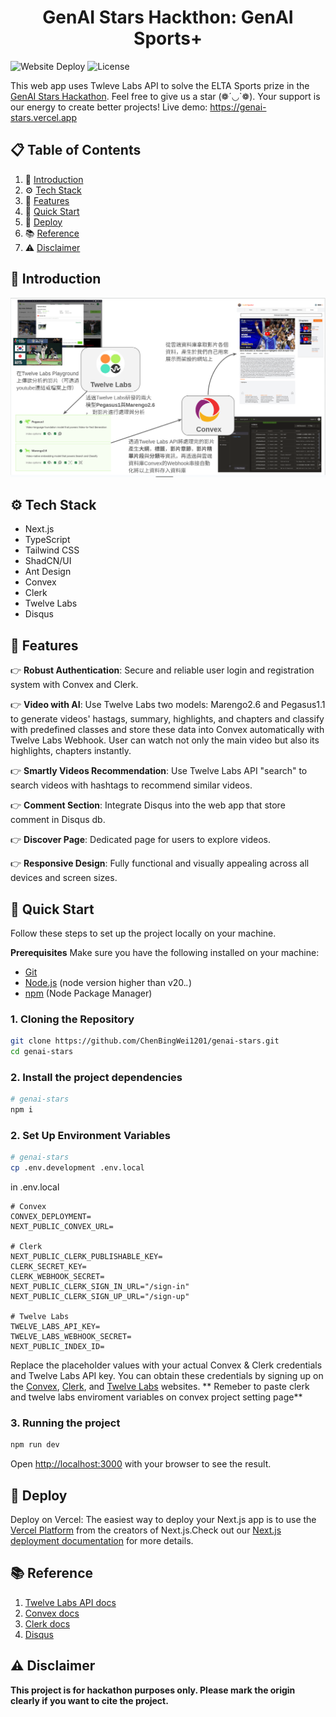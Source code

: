 <h1 align="center">GenAI Stars Hackthon: GenAI Sports+</h1>

![Website Deploy](https://deploy-badge.vercel.app/?url=https://genai-stars.vercel.app/&name=genai-stars)
![License](https://img.shields.io/badge/license-MIT-blue)

This web app uses Twleve Labs API to solve the ELTA Sports prize in the <a href="https://genaistars.org.tw/" target="_blank">GenAI Stars Hackathon</a>. Feel free to give us a star (❁´◡`❁). Your support is our energy to create better projects! Live demo: https://genai-stars.vercel.app

## 📋 <a name="table">Table of Contents</a>

1. 🤖 [Introduction](#introduction)
2. ⚙️ [Tech Stack](#tech-stack)
3. 🔋 [Features](#features)
4. 🤸 [Quick Start](#quick-start)
5. 🚀 [Deploy](#deploy)
6. 📚 [Reference](#reference)
7. ⚠️ [Disclaimer](#disclaimer)

## <a name="introduction">🤖 Introduction</a>

![flow](/public/images/flow.png)

## <a name="tech-stack">⚙️ Tech Stack</a>

- Next.js
- TypeScript
- Tailwind CSS
- ShadCN/UI
- Ant Design
- Convex
- Clerk
- Twelve Labs
- Disqus

## <a name="features">🔋 Features</a>

👉 **Robust Authentication**: Secure and reliable user login and registration system with Convex and Clerk.

👉 **Video with AI**: Use Twelve Labs two models: Marengo2.6 and Pegasus1.1 to generate videos' hastags, summary, highlights, and chapters and classify with predefined classes and store these data into Convex automatically with Twelve Labs Webhook. User can watch not only the main video but also its highlights, chapters instantly.

👉 **Smartly Videos Recommendation**: Use Twelve Labs API "search" to search videos with hashtags to recommend similar videos.

👉 **Comment Section**: Integrate Disqus into the web app that store comment in Disqus db.

👉 **Discover Page**: Dedicated page for users to explore videos.

👉 **Responsive Design**: Fully functional and visually appealing across all devices and screen sizes.

## <a name="quick-start">🤸 Quick Start</a>

Follow these steps to set up the project locally on your machine.

**Prerequisites**
Make sure you have the following installed on your machine:

- [Git](https://git-scm.com/)
- [Node.js](https://nodejs.org/en) (node version higher than v20._._)
- [npm](https://www.npmjs.com/) (Node Package Manager)

### 1. Cloning the Repository

```bash
git clone https://github.com/ChenBingWei1201/genai-stars.git
cd genai-stars
```

### 2. Install the project dependencies

```bash
# genai-stars
npm i
```

### 2. Set Up Environment Variables

```bash
# genai-stars
cp .env.development .env.local
```

in .env.local

```env
# Convex
CONVEX_DEPLOYMENT=
NEXT_PUBLIC_CONVEX_URL=

# Clerk
NEXT_PUBLIC_CLERK_PUBLISHABLE_KEY=
CLERK_SECRET_KEY=
CLERK_WEBHOOK_SECRET=
NEXT_PUBLIC_CLERK_SIGN_IN_URL="/sign-in"
NEXT_PUBLIC_CLERK_SIGN_UP_URL="/sign-up"

# Twelve Labs
TWELVE_LABS_API_KEY=
TWELVE_LABS_WEBHOOK_SECRET=
NEXT_PUBLIC_INDEX_ID=
```

Replace the placeholder values with your actual Convex & Clerk credentials and Twelve Labs API key. You can obtain these credentials by signing up on the [Convex](https://www.convex.dev/), [Clerk](https://clerk.com/), and [Twelve Labs](https://www.twelvelabs.io/) websites.
** Remeber to paste clerk and twelve labs enviroment variables on convex project setting page**

### 3. Running the project

```bash
npm run dev
```

Open [http://localhost:3000](http://localhost:3000) with your browser to see the result.

## <a name="deploy">🚀 Deploy </a>

Deploy on Vercel:
The easiest way to deploy your Next.js app is to use the [Vercel Platform](https://vercel.com/new?utm_medium=default-template&filter=next.js&utm_source=create-next-app&utm_campaign=create-next-app-readme) from the creators of Next.js.Check out our [Next.js deployment documentation](https://nextjs.org/docs/deployment) for more details.

## <a name="reference">📚 Reference</a>

1. [Twelve Labs API docs](https://docs.twelvelabs.io/reference/api-reference)
2. [Convex docs](https://docs.convex.dev/quickstart/nextjs)
3. [Clerk docs](https://clerk.com/docs/quickstarts/nextjs)
4. [Disqus](https://disqus.com/)

## <a name="disclaimer">⚠️ Disclaimer</a>

**This project is for hackathon purposes only. Please mark the origin clearly if you want to cite the project.**